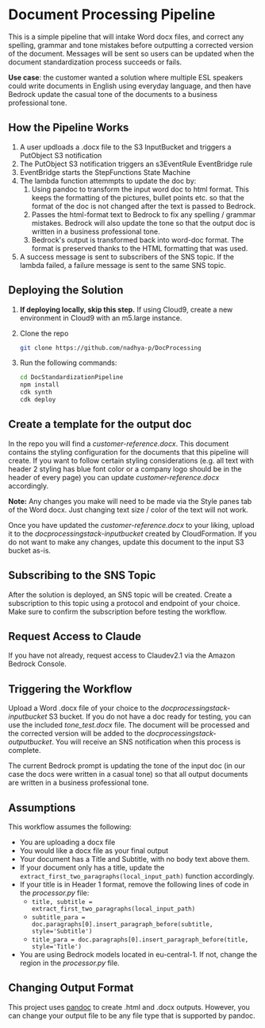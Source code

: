 # Document Processing Pipeline

This is a simple pipeline that will intake Word docx files, and correct any spelling, grammar and tone mistakes before outputting a corrected version of the document. Messages will be sent so users can be updated when the document standardization process succeeds or fails. 

**Use case**: the customer wanted a solution where multiple ESL speakers could write documents in English using everyday language, and then have Bedrock update the casual tone of the documents to a business professional tone.

## How the Pipeline Works
1. A user updloads a .docx file to the S3 InputBucket and triggers a PutObject S3 notification
2. The PutObject S3 notification triggers an s3EventRule EventBridge rule
3. EventBridge starts the StepFunctions State Machine
4. The lambda function attemmpts to update the doc by:
    1. Using pandoc to transform the input word doc to html format. This keeps the formatting of the pictures, bullet points etc. so that the format of the doc is not changed after the text is passed to Bedrock.
    2. Passes the html-format text to Bedrock to fix any spelling / grammar mistakes. Bedrock will also update the tone so that the output doc is written in a business professional tone.
    3. Bedrock's output is transformed back into word-doc format. The format is preserved thanks to the HTML formatting that was used.
5. A success message is sent to subscribers of the SNS topic. If the lambda failed, a failure message is sent to the same SNS topic.


## Deploying the Solution
1. **If deploying locally, skip this step.** If using Cloud9, create a new environment in Cloud9 with an m5.large instance.
2. Clone the repo
    ```bash
    git clone https://github.com/nadhya-p/DocProcessing
    ```
3. Run the following commands: 

    ```bash
    cd DocStandardizationPipeline
    npm install
    cdk synth
    cdk deploy
    ```

## Create a template for the output doc
In the repo you will find a _customer-reference.docx_. This document contains the styling configuration for the documents that this pipeline will create. If you want to follow certain styling considerations (e.g. all text with header 2 styling has blue font color or a company logo should be in the header of every page) you can update _customer-reference.docx_ accordingly. 

**Note:** Any changes you make will need to be made via the Style panes tab of the Word docx. Just changing text size / color of the text will not work.

Once you have updated the _customer-reference.docx_ to your liking, upload it to the _docprocessingstack-inputbucket_ created by CloudFormation. If you do not want to make any changes, update this document to the input S3 bucket as-is.

## Subscribing to the SNS Topic
After the solution is deployed, an SNS topic will be created. Create a subscription to this topic using a protocol and endpoint of your choice. Make sure to confirm the subscription before testing the workflow.

## Request Access to Claude
If you have not already, request access to Claudev2.1 via the Amazon Bedrock Console.

## Triggering the Workflow
Upload a Word .docx file of your choice to the _docprocessingstack-inputbucket_ S3 bucket. If you do not have a doc ready for testing, you can use the included *tone_test.docx* file. The document will be processed and the corrected version will be added to the _docprocessingstack-outputbucket_. You will receive an SNS notification when this process is complete.

The current Bedrock prompt is updating the tone of the input doc (in our case the docs were written in a casual tone) so that all output documents are written in a business professional tone. 

## Assumptions
This workflow assumes the following:
* You are uploading a docx file
* You would like a docx file as your final output
* Your document has a Title and Subtitle, with no body text above them.
* If your document only has a title, update the ```extract_first_two_paragraphs(local_input_path)``` function accordingly.
* If your title is in Header 1 format, remove the following lines of code in the _processor.py_ file: 
    * ```title, subtitle = extract_first_two_paragraphs(local_input_path)```
    * ```subtitle_para = doc.paragraphs[0].insert_paragraph_before(subtitle, style='Subtitle')```
    * ```title_para = doc.paragraphs[0].insert_paragraph_before(title, style='Title')```
* You are using Bedrock models located in eu-central-1. If not, change the region in the _processor.py_ file.

## Changing Output Format
This project uses [pandoc](https://pandoc.org/) to create .html and .docx outputs. However, you can change your output file to be any file type that is supported by pandoc.
